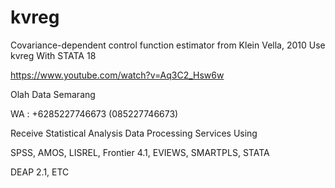 # kvreg
Covariance-dependent control function estimator from Klein Vella, 2010 Use kvreg With STATA 18

https://www.youtube.com/watch?v=Aq3C2_Hsw6w

Olah Data Semarang

WA : +6285227746673 (085227746673)

Receive Statistical Analysis Data Processing Services Using

SPSS, AMOS, LISREL, Frontier 4.1, EVIEWS, SMARTPLS, STATA

DEAP 2.1, ETC
